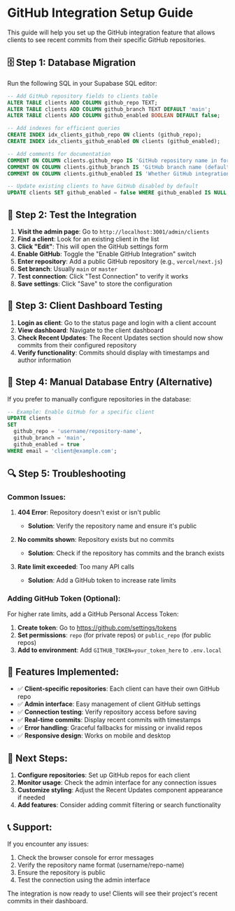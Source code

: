 # GitHub Integration Setup Guide

This guide will help you set up the GitHub integration feature that allows clients to see recent commits from their specific GitHub repositories.

## 🗄️ Step 1: Database Migration

Run the following SQL in your Supabase SQL editor:

```sql
-- Add GitHub repository fields to clients table
ALTER TABLE clients ADD COLUMN github_repo TEXT;
ALTER TABLE clients ADD COLUMN github_branch TEXT DEFAULT 'main';
ALTER TABLE clients ADD COLUMN github_enabled BOOLEAN DEFAULT false;

-- Add indexes for efficient queries
CREATE INDEX idx_clients_github_repo ON clients (github_repo);
CREATE INDEX idx_clients_github_enabled ON clients (github_enabled);

-- Add comments for documentation
COMMENT ON COLUMN clients.github_repo IS 'GitHub repository name in format "username/repo-name"';
COMMENT ON COLUMN clients.github_branch IS 'GitHub branch name (default: main)';
COMMENT ON COLUMN clients.github_enabled IS 'Whether GitHub integration is enabled for this client';

-- Update existing clients to have GitHub disabled by default
UPDATE clients SET github_enabled = false WHERE github_enabled IS NULL;
```

## 🔧 Step 2: Test the Integration

1. **Visit the admin page**: Go to `http://localhost:3001/admin/clients`
2. **Find a client**: Look for an existing client in the list
3. **Click "Edit"**: This will open the GitHub settings form
4. **Enable GitHub**: Toggle the "Enable GitHub Integration" switch
5. **Enter repository**: Add a public GitHub repository (e.g., `vercel/next.js`)
6. **Set branch**: Usually `main` or `master`
7. **Test connection**: Click "Test Connection" to verify it works
8. **Save settings**: Click "Save" to store the configuration

## 👤 Step 3: Client Dashboard Testing

1. **Login as client**: Go to the status page and login with a client account
2. **View dashboard**: Navigate to the client dashboard
3. **Check Recent Updates**: The Recent Updates section should now show commits from their configured repository
4. **Verify functionality**: Commits should display with timestamps and author information

## 📝 Step 4: Manual Database Entry (Alternative)

If you prefer to manually configure repositories in the database:

```sql
-- Example: Enable GitHub for a specific client
UPDATE clients 
SET 
  github_repo = 'username/repository-name',
  github_branch = 'main',
  github_enabled = true
WHERE email = 'client@example.com';
```

## 🔍 Step 5: Troubleshooting

### Common Issues:

1. **404 Error**: Repository doesn't exist or isn't public
   - **Solution**: Verify the repository name and ensure it's public

2. **No commits shown**: Repository exists but no commits
   - **Solution**: Check if the repository has commits and the branch exists

3. **Rate limit exceeded**: Too many API calls
   - **Solution**: Add a GitHub token to increase rate limits

### Adding GitHub Token (Optional):

For higher rate limits, add a GitHub Personal Access Token:

1. **Create token**: Go to https://github.com/settings/tokens
2. **Set permissions**: `repo` (for private repos) or `public_repo` (for public repos)
3. **Add to environment**: Add `GITHUB_TOKEN=your_token_here` to `.env.local`

## 🎯 Features Implemented:

- ✅ **Client-specific repositories**: Each client can have their own GitHub repo
- ✅ **Admin interface**: Easy management of client GitHub settings
- ✅ **Connection testing**: Verify repository access before saving
- ✅ **Real-time commits**: Display recent commits with timestamps
- ✅ **Error handling**: Graceful fallbacks for missing or invalid repos
- ✅ **Responsive design**: Works on mobile and desktop

## 🚀 Next Steps:

1. **Configure repositories**: Set up GitHub repos for each client
2. **Monitor usage**: Check the admin interface for any connection issues
3. **Customize styling**: Adjust the Recent Updates component appearance if needed
4. **Add features**: Consider adding commit filtering or search functionality

## 📞 Support:

If you encounter any issues:
1. Check the browser console for error messages
2. Verify the repository name format (username/repo-name)
3. Ensure the repository is public
4. Test the connection using the admin interface

The integration is now ready to use! Clients will see their project's recent commits in their dashboard. 